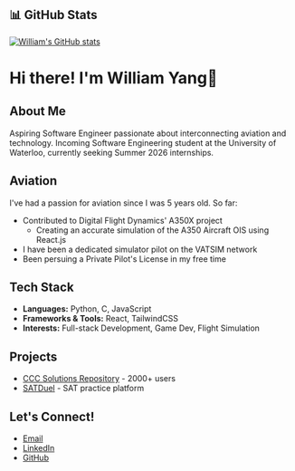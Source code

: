 ## 📊 GitHub Stats
[![William's GitHub stats](https://github-readme-stats.vercel.app/api?username=tankman61)](https://github.com/tankman61/github-readme-stats)

# Hi there! I'm William Yang👋

## About Me
Aspiring Software Engineer passionate about interconnecting aviation and technology. Incoming Software Engineering student at the University of Waterloo, currently seeking Summer 2026 internships.

## Aviation
I've had a passion for aviation since I was 5 years old. So far:
- Contributed to Digital Flight Dynamics' A350X project
  - Creating an accurate simulation of the A350 Aircraft OIS using React.js
- I have been a dedicated simulator pilot on the VATSIM network
- Been persuing a Private Pilot's License in my free time 

## Tech Stack
- **Languages:** Python, C, JavaScript
- **Frameworks & Tools:** React, TailwindCSS
- **Interests:** Full-stack Development, Game Dev, Flight Simulation

## Projects
- [CCC Solutions Repository](https://cccsolutions.ca/) - 2000+ users
- [SATDuel](https://satduel.com) - SAT practice platform

##  Let's Connect!
-  [Email](mailto:willi64645@gmail.com)
-  [LinkedIn](https://www.linkedin.com/in/william-yang-28901b306/)
-  [GitHub](https://github.com/tankman61)

<!--
**Tankman61/Tankman61** is a ✨ _special_ ✨ repository because its `README.md` (this file) appears on your GitHub profile.

Here are some ideas to get you started:

- 🔭 I’m currently working on ...
- 🌱 I’m currently learning ...
- 👯 I’m looking to collaborate on ...
- 🤔 I’m looking for help with ...
- 💬 Ask me about ...
- 📫 How to reach me: ...
- 😄 Pronouns: ...
- ⚡ Fun fact: ...
-->
